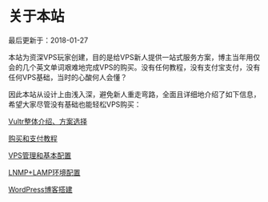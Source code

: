 # 关于本站

最后更新于：2018-01-27

本站为资深VPS玩家创建，目的是给VPS新人提供一站式服务方案，博主当年用仅会的几个英文单词艰难地完成VPS的购买。没有任何教程，没有支付宝支付，没有任何VPS基础，当时的心酸何人会懂？

因此本站从设计上由浅入深，避免新人重走弯路，全面且详细地介绍了如下信息，希望大家尽管没有基础也能轻松VPS购买：

[ Vultr整体介绍、方案选择 ](https://github.com/antiless/vultr/tree/87735c6586cadfdd0628076b75f96a915ecb699d/README.md)

[ 购买和支付教程 ](http://t.cn/EfJu0VX)

[ VPS管理和基本配置 ](http://t.cn/EfJuie7)

[ LNMP+LAMP环境配置 ](http://t.cn/EfJBit2)

[ WordPress博客搭建 ](http://t.cn/EfJgY9K)

